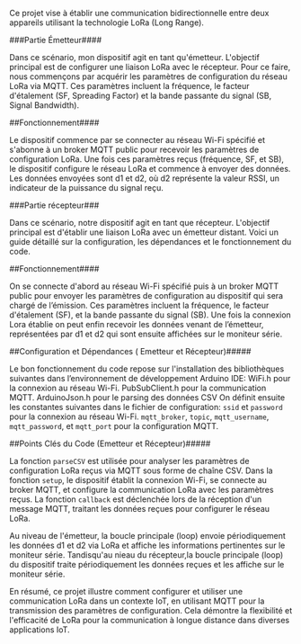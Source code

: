Ce projet vise à établir une communication bidirectionnelle entre deux appareils utilisant la technologie LoRa (Long Range). 

###Partie Émetteur####

Dans ce scénario, mon dispositif agit en tant qu'émetteur. L'objectif principal est de configurer une liaison LoRa avec le récepteur. Pour ce faire, nous commençons par acquérir les paramètres de configuration du réseau LoRa via MQTT. Ces paramètres incluent la fréquence, le facteur d'étalement (SF, Spreading Factor) et la bande passante du signal (SB, Signal Bandwidth). 

##Fonctionnement####

Le dispositif commence par se connecter au réseau Wi-Fi spécifié et s'abonne à un broker MQTT public pour recevoir les paramètres de configuration LoRa. Une fois ces paramètres reçus (fréquence, SF, et SB), le dispositif configure le réseau LoRa et commence à envoyer des données. Les données envoyées sont d1 et d2, où d2 représente la valeur RSSI, un indicateur de la puissance du signal reçu.


###Partie récepteur###

Dans ce scénario, notre dispositif agit en tant que récepteur. L'objectif principal est d'établir une liaison LoRa avec un émetteur distant. Voici un guide détaillé sur la configuration, les dépendances et le fonctionnement du code.

##Fonctionnement####

On se connecte d'abord au réseau Wi-Fi spécifié puis à un broker MQTT public pour envoyer les paramètres de configuration au dispositif qui sera chargé de l’émission. Ces paramètres incluent la fréquence, le facteur d'étalement (SF), et la bande passante du signal (SB). 
Une fois la connexion Lora établie on peut enfin recevoir les données venant de l’émetteur, représentées par d1 et d2 qui sont ensuite affichées sur le moniteur série. 




##Configuration et Dépendances ( Emetteur et Récepteur)#####

Le bon fonctionnement du code repose sur l'installation des bibliothèques suivantes dans l’environnement de développement Arduino IDE:
WiFi.h pour la connexion au réseau Wi-Fi.
PubSubClient.h pour la communication MQTT.
ArduinoJson.h pour le parsing des données CSV
On définit ensuite les constantes suivantes dans le fichier de configuration:
`ssid` et `password` pour la connexion au réseau Wi-Fi.
`mqtt_broker`, `topic`, `mqtt_username`, `mqtt_password`, et `mqtt_port` pour la configuration MQTT.

##Points Clés du Code (Emetteur et Récepteur)#####

La fonction `parseCSV` est utilisée pour analyser les paramètres de configuration LoRa reçus via MQTT sous forme de chaîne CSV.
Dans la fonction `setup`, le dispositif établit la connexion Wi-Fi, se connecte au broker MQTT, et configure la communication LoRa avec les paramètres reçus.
La fonction `callback` est déclenchée lors de la réception d'un message MQTT, traitant les données reçues pour configurer le réseau LoRa.


Au niveau de l'émetteur, la boucle principale (loop) envoie périodiquement les données d1 et d2 via LoRa et affiche les informations pertinentes sur le moniteur série.
Tandisqu'au nieau du récepteur,la boucle principale (loop) du dispositif traite périodiquement les données reçues et les affiche sur le moniteur série.




En résumé, ce projet illustre comment configurer et utiliser une communication LoRa dans un contexte IoT, en utilisant MQTT pour la transmission des paramètres de configuration. Cela démontre la flexibilité et l'efficacité de LoRa pour la communication à longue distance dans diverses applications IoT.


